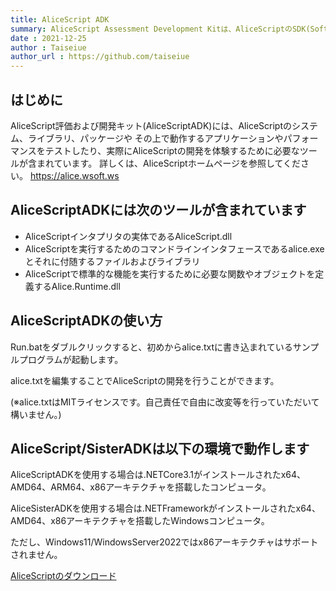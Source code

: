 ```yaml
---
title: AliceScript ADK
summary: AliceScript Assessment Development Kitは、AliceScriptのSDK(Software Development Kit)に相当するキットです。
date : 2021-12-25
author : Taiseiue
author_url : https://github.com/taiseiue
---
```

## はじめに
AliceScript評価および開発キット(AliceScriptADK)には、AliceScriptのシステム、ライブラリ、パッケージや
その上で動作するアプリケーションやパフォーマンスをテストしたり、実際にAliceScriptの開発を体験するために必要なツールが含まれています。
詳しくは、AliceScriptホームページを参照してください。
https://alice.wsoft.ws

## AliceScriptADKには次のツールが含まれています

* AliceScriptインタプリタの実体であるAliceScript.dll
* AliceScriptを実行するためのコマンドラインインタフェースであるalice.exeとそれに付随するファイルおよびライブラリ
* AliceScriptで標準的な機能を実行するために必要な関数やオブジェクトを定義するAlice.Runtime.dll

## AliceScriptADKの使い方
Run.batをダブルクリックすると、初めからalice.txtに書き込まれているサンプルプログラムが起動します。

alice.txtを編集することでAliceScriptの開発を行うことができます。

(※alice.txtはMITライセンスです。自己責任で自由に改変等を行っていただいて構いません。)

## AliceScript/SisterADKは以下の環境で動作します
AliceScriptADKを使用する場合は.NETCore3.1がインストールされたx64、AMD64、ARM64、x86アーキテクチャを搭載したコンピュータ。

AliceSisterADKを使用する場合は.NETFrameworkがインストールされたx64、AMD64、x86アーキテクチャを搭載したWindowsコンピュータ。

ただし、Windows11/WindowsServer2022ではx86アーキテクチャはサポートされません。

[AliceScriptのダウンロード](./download)